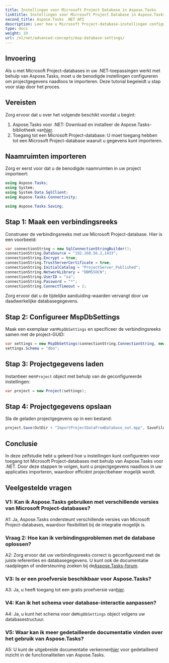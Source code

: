 ```yaml
---
title: Instellingen voor Microsoft Project Database in Aspose.Tasks
linktitle: Instellingen voor Microsoft Project Database in Aspose.Tasks
second_title: Aspose.Tasks .NET API
description: Leer hoe u Microsoft Project-database-instellingen configureert met Aspose.Tasks voor naadloze integratie in .NET-toepassingen.
type: docs
weight: 19
url: /nl/net/advanced-concepts/msp-database-settings/
---
```

## Invoering

Als u met Microsoft Project-databases in uw .NET-toepassingen werkt met behulp van Aspose.Tasks, moet u de benodigde instellingen configureren om projectgegevens naadloos te importeren. Deze tutorial begeleidt u stap voor stap door het proces.

## Vereisten

Zorg ervoor dat u over het volgende beschikt voordat u begint:

1.  Aspose.Tasks voor .NET: Download en installeer de Aspose.Tasks-bibliotheek van[hier](https://releases.aspose.com/tasks/net/).
2. Toegang tot een Microsoft Project-database: U moet toegang hebben tot een Microsoft Project-database waaruit u gegevens kunt importeren.

## Naamruimten importeren

Zorg er eerst voor dat u de benodigde naamruimten in uw project importeert:

```csharp
using Aspose.Tasks;
using System;
using System.Data.SqlClient;
using Aspose.Tasks.Connectivity;

using Aspose.Tasks.Saving;
```

## Stap 1: Maak een verbindingsreeks

Construeer de verbindingsreeks met uw Microsoft Project-database. Hier is een voorbeeld:

```csharp
var connectionString = new SqlConnectionStringBuilder();
connectionString.DataSource = "192.168.56.2,1433";
connectionString.Encrypt = true;
connectionString.TrustServerCertificate = true;
connectionString.InitialCatalog = "ProjectServer_Published";
connectionString.NetworkLibrary = "DBMSSOCN";
connectionString.UserID = "sa";
connectionString.Password = "*";
connectionString.ConnectTimeout = 2;
```

Zorg ervoor dat u de tijdelijke aanduiding-waarden vervangt door uw daadwerkelijke databasegegevens.

## Stap 2: Configureer MspDbSettings

 Maak een exemplaar van`MspDbSettings` en specificeer de verbindingsreeks samen met de project-GUID:

```csharp
var settings = new MspDbSettings(connectionString.ConnectionString, new Guid("E6426C44-D6CB-4B9C-AF16-48910ACE0F54"));
settings.Schema = "dbo";
```

## Stap 3: Projectgegevens laden

 Instantieer een`Project` object met behulp van de geconfigureerde instellingen:

```csharp
var project = new Project(settings);
```

## Stap 4: Projectgegevens opslaan

Sla de geladen projectgegevens op in een bestand:

```csharp
project.Save(OutDir + "ImportProjectDataFromDatabase_out.mpp", SaveFileFormat.Mpp);
```

## Conclusie

In deze zelfstudie hebt u geleerd hoe u instellingen kunt configureren voor toegang tot Microsoft Project-databases met behulp van Aspose.Tasks voor .NET. Door deze stappen te volgen, kunt u projectgegevens naadloos in uw applicaties importeren, waardoor efficiënt projectbeheer mogelijk wordt.

## Veelgestelde vragen

### V1: Kan ik Aspose.Tasks gebruiken met verschillende versies van Microsoft Project-databases?

A1: Ja, Aspose.Tasks ondersteunt verschillende versies van Microsoft Project-databases, waardoor flexibiliteit bij de integratie mogelijk is.

### Vraag 2: Hoe kan ik verbindingsproblemen met de database oplossen?

A2: Zorg ervoor dat uw verbindingsreeks correct is geconfigureerd met de juiste referenties en databasegegevens. U kunt ook de documentatie raadplegen of ondersteuning zoeken bij de[Aspose.Tasks-forum](https://forum.aspose.com/c/tasks/15).

### V3: Is er een proefversie beschikbaar voor Aspose.Tasks?

 A3: Ja, u heeft toegang tot een gratis proefversie van[hier](https://releases.aspose.com/).

### V4: Kan ik het schema voor database-interactie aanpassen?

 A4: Ja, u kunt het schema voor de`MspDbSettings` object volgens uw databasestructuur.

### V5: Waar kan ik meer gedetailleerde documentatie vinden over het gebruik van Aspose.Tasks?

 A5: U kunt de uitgebreide documentatie verkennen[hier](https://reference.aspose.com/tasks/net/) voor gedetailleerd inzicht in de functionaliteiten van Aspose.Tasks.